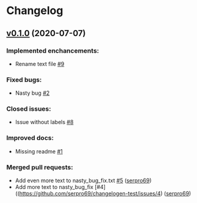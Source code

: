 # Changelog

## [v0.1.0](https://github.com/serpro69/changelogen-test/tree/v0.1.0) (2020-07-07)
### Implemented enchancements:
* Rename text file [#9](https://github.com/serpro69/changelogen-test/issues/9)

### Fixed bugs:
* Nasty bug [#2](https://github.com/serpro69/changelogen-test/issues/2)

### Closed issues:
* Issue without labels [#8](https://github.com/serpro69/changelogen-test/issues/8)

### Improved docs:
* Missing readme [#1](https://github.com/serpro69/changelogen-test/issues/1)

### Merged pull requests:
* Add even more text to nasty_bug_fix.txt [#5](https://github.com/serpro69/changelogen-test/issues/5) ([serpro69](https://github.com/serpro69))
* Add more text to nasty_bug_fix [#4]((https://github.com/serpro69/changelogen-test/issues/4) ([serpro69](https://github.com/serpro69))
